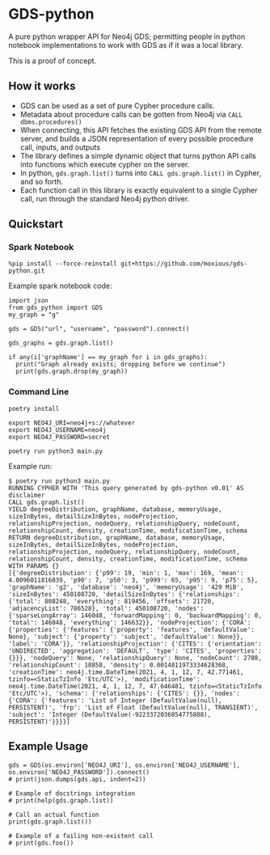 # GDS-python

A pure python wrapper API for Neo4j GDS; permitting people in python notebook implementations to work with GDS as if it was a local library.

This is a proof of concept.

## How it works

- GDS can be used as a set of pure Cypher procedure calls.
- Metadata about procedure calls can be gotten from Neo4j via `CALL dbms.procedures()`
- When connecting, this API fetches the existing GDS API from the remote server, and builds a JSON representation of every possible
procedure call, inputs, and outputs
- The library defines a simple dynamic object that turns python API calls into functions which execute cypher on the server.
- In python, `gds.graph.list()` turns into `CALL gds.graph.list()` in Cypher, and so forth.
- Each function call in this library is exactly equivalent to a single Cypher call, run through the
standard Neo4j python driver.

## Quickstart

### Spark Notebook

```
%pip install --force-reinstall git+https://github.com/moxious/gds-python.git
```

Example spark notebook code:

```
import json
from gds_python import GDS
my_graph = "g"

gds = GDS("url", "username", "password").connect()

gds_graphs = gds.graph.list()

if any(i['graphName'] == my_graph for i in gds_graphs):
  print("Graph already exists; dropping before we continue")
  print(gds.graph.drop(my_graph))
```

### Command Line

```
poetry install

export NEO4J_URI=neo4j+s://whatever
export NEO4J_USERNAME=neo4j
export NEO4J_PASSWORD=secret

poetry run python3 main.py
```

Example run:

```
$ poetry run python3 main.py 
RUNNING CYPHER WITH 'This query generated by gds-python v0.01' AS disclaimer
CALL gds.graph.list()
YIELD degreeDistribution, graphName, database, memoryUsage, sizeInBytes, detailSizeInBytes, nodeProjection, relationshipProjection, nodeQuery, relationshipQuery, nodeCount, relationshipCount, density, creationTime, modificationTime, schema
RETURN degreeDistribution, graphName, database, memoryUsage, sizeInBytes, detailSizeInBytes, nodeProjection, relationshipProjection, nodeQuery, relationshipQuery, nodeCount, relationshipCount, density, creationTime, modificationTime, schema WITH PARAMS {}
[{'degreeDistribution': {'p99': 19, 'min': 1, 'max': 169, 'mean': 4.0096011816839, 'p90': 7, 'p50': 3, 'p999': 65, 'p95': 9, 'p75': 5}, 'graphName': 'g2', 'database': 'neo4j', 'memoryUsage': '429 MiB', 'sizeInBytes': 450108720, 'detailSizeInBytes': {'relationships': {'total': 808248, 'everything': 819456, 'offsets': 21720, 'adjacencyList': 786528}, 'total': 450108720, 'nodes': {'sparseLongArray': 146048, 'forwardMapping': 0, 'backwardMapping': 0, 'total': 146048, 'everything': 146632}}, 'nodeProjection': {'CORA': {'properties': {'features': {'property': 'features', 'defaultValue': None}, 'subject': {'property': 'subject', 'defaultValue': None}}, 'label': 'CORA'}}, 'relationshipProjection': {'CITES': {'orientation': 'UNDIRECTED', 'aggregation': 'DEFAULT', 'type': 'CITES', 'properties': {}}}, 'nodeQuery': None, 'relationshipQuery': None, 'nodeCount': 2708, 'relationshipCount': 10858, 'density': 0.0014811973334628368, 'creationTime': neo4j.time.DateTime(2021, 4, 1, 12, 7, 42.771461, tzinfo=<StaticTzInfo 'Etc/UTC'>), 'modificationTime': neo4j.time.DateTime(2021, 4, 1, 12, 7, 47.646481, tzinfo=<StaticTzInfo 'Etc/UTC'>), 'schema': {'relationships': {'CITES': {}}, 'nodes': {'CORA': {'features': 'List of Integer (DefaultValue(null), PERSISTENT)', 'frp': 'List of Float (DefaultValue(null), TRANSIENT)', 'subject': 'Integer (DefaultValue(-9223372036854775808), PERSISTENT)'}}}}]
```

## Example Usage

```
gds = GDS(os.environ['NEO4J_URI'], os.environ['NEO4J_USERNAME'], os.environ['NEO4J_PASSWORD']).connect()
# print(json.dumps(gds.api, indent=2))

# Example of docstrings integration
# print(help(gds.graph.list))

# Call an actual function
print(gds.graph.list())

# Example of a failing non-existent call
# print(gds.foo())
```